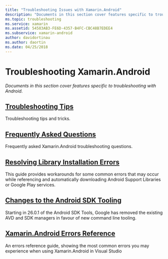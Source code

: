 ```yaml
---
title: "Troubleshooting Issues with Xamarin.Android"
description: "Documents in this section cover features specific to troubleshooting with Android."
ms.topic: troubleshooting
ms.service: xamarin
ms.assetid: 54583AB3-FE6D-4357-B4FC-CBC48B7EDEE4
ms.subservice: xamarin-android
author: davidortinau
ms.author: daortin
ms.date: 04/25/2018
---
```


# Troubleshooting Xamarin.Android

_Documents in this section cover features specific to troubleshooting with Android._

## [Troubleshooting Tips](~/android/troubleshooting/troubleshooting.md)

Troubleshooting tips and tricks.

## [Frequently Asked Questions](questions/index.yml)

Frequently asked Xamarin.Android troubleshooting questions.

## [Resolving Library Installation Errors](~/android/troubleshooting/resolving-library-installation-errors.md)

This guide provides workarounds for some common errors that may occur
while referencing and automatically downloading Android Support
Libraries or Google Play services.

## [Changes to the Android SDK Tooling](~/android/troubleshooting/sdk-cli-tooling-changes.md)

Starting in 26.0.1 of the Android SDK Tools, Google has removed the
existing AVD and SDK managers in favour of new command line tooling.

## [Xamarin.Android Errors Reference](/xamarin/android/errors-and-warnings/)

An errors reference guide, showing the most common errors you may
experience when using Xamarin.Android in Visual Studio
